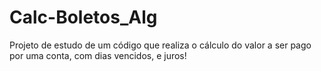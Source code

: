 # Calc-Boletos_Alg
Projeto de estudo de um código que realiza o cálculo do valor a ser pago por uma conta, com dias vencidos, e juros!
